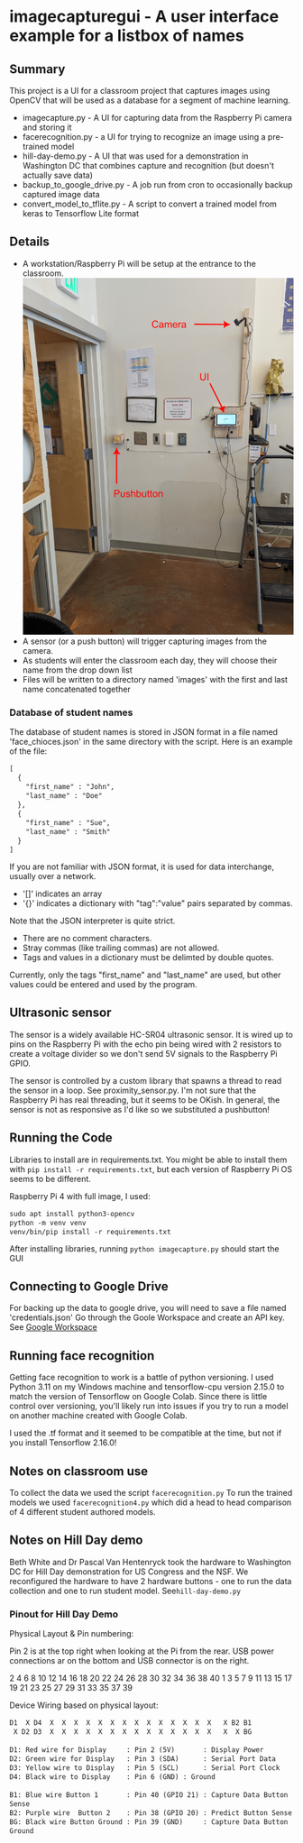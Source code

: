 # imagecapturegui - A user interface example for a listbox of names

## Summary
This project is a UI for a
classroom project that captures images using OpenCV that will be used as
a database for a segment of machine learning.

- imagecapture.py - A UI for capturing data from the Raspberry Pi camera and storing it
- facerecognition.py - a UI for trying to recognize an image using a pre-trained model
- hill-day-demo.py - A UI that was used for a demonstration in Washington DC that combines capture and recognition (but doesn't actually save data)
- backup_to_google_drive.py - A job run from cron to occasionally backup captured image data
- convert_model_to_tflite.py - A script to convert a trained model from keras to Tensorflow Lite format


## Details

- A workstation/Raspberry Pi will be setup at the entrance to the classroom. ![Setup at entrance to classroom](https://raw.githubusercontent.com/ericzundel/imagecapturegui/main/CameraAndButton.png)
- A sensor (or a push button) will trigger capturing images from the camera.
- As students will enter the classroom each day, they will choose their name from the drop down list
- Files will be written to a directory named 'images' with the
  first and last name concatenated together

### Database of student names

The database of student names is stored in JSON format in a file named 'face_chioces.json' in the same directory with the script.  Here is an example of the file:


    [
      {
	    "first_name" : "John",
	    "last_name" : "Doe"
      },
      {
	    "first_name" : "Sue",
	    "last_name" : "Smith"
      }
    ]

If you are not familiar with JSON format, it is used for data interchange,
usually over a network.

- '[]' indicates an array
- '{}' indicates a dictionary with "tag":"value" pairs separated by commas.

Note that the JSON interpreter is quite strict.

- There are no comment characters.
- Stray commas (like trailing commas) are not allowed.
- Tags and values in a dictionary must be delimted by double quotes.

Currently, only the tags "first_name" and "last_name" are used, but other values could be entered and used by the program.

## Ultrasonic sensor

The sensor is a widely available HC-SR04 ultrasonic sensor. It is wired up to pins on the Raspberry Pi
with the echo pin being wired with 2 resistors to create a voltage divider so we don't send 5V signals 
to the Raspberry Pi GPIO.

The sensor is controlled by a custom library that spawns a thread to read the sensor in a loop.
See proximity_sensor.py.  I'm not sure that the Raspberry Pi has real threading, but it seems to be 
OKish. In general, the sensor is not as responsive as I'd like so we substituted a pushbutton!

## Running the Code

Libraries to install are in requirements.txt.  You might be able to install them with `pip install -r requirements.txt`, but each version of Raspberry Pi OS seems to be different.

Raspberry Pi 4 with full image, I used:

    sudo apt install python3-opencv
    python -m venv venv
    venv/bin/pip install -r requirements.txt


After installing libraries, running `python imagecapture.py` should start the GUI

## Connecting to Google Drive

For backing up the data to google drive, you will need to save a file named 'credentials.json'
Go through the Goole Workspace and create an API key. See [Google Workspace](https://developers.google.com/workspace/guides/create-credentials)

## Running face recognition

Getting face recognition to work is a battle of python versioning.  I used Python 3.11 on my Windows machine and tensorflow-cpu version 2.15.0 to match the version of Tensorflow on Google Colab. Since there is little control over versioning, you'll likely run into issues if you try to run a model on another machine created with Google Colab.

I used the .tf format and it seemed to be compatible at the time, but not if you install Tensorflow 2.16.0!

## Notes on classroom use

To collect the data we used the script `facerecognition.py` To run the trained models we used `facerecognition4.py` which did a head to head comparison of 4 different student authored models.

## Notes on Hill Day demo 

Beth White and Dr Pascal Van Hentenryck took the hardware to Washington DC for Hill Day demonstration for US Congress and the NSF.  We reconfigured the hardware to have 2 hardware buttons - one to run the data collection and one to run student model. See`hill-day-demo.py`

### Pinout for Hill Day Demo

Physical Layout & Pin numbering: 

Pin 2 is at the top right when looking at the Pi from the rear. USB power connections ar on the bottom and USB connector is on the right.


   2  4  6  8 10 12 14 16 18 20 22 24 26 28 30 32 34 36 38 40
   1  3  5  7  9 11 13 15 17 19 21 23 25 27 29 31 33 35 37 39


Device Wiring based on physical layout:


    D1  X D4  X  X  X  X  X  X  X  X  X  X  X  X  X  X   X B2 B1
     X D2 D3  X  X  X  X  X  X  X  X  X  X  X  X  X  X   X  X BG 

    D1: Red wire for Display     : Pin 2 (5V)       : Display Power
    D2: Green wire for Display   : Pin 3 (SDA)      : Serial Port Data 
    D3: Yellow wire to Display   : Pin 5 (SCL)      : Serial Port Clock
    D4: Black wire to Display    : Pin 6 (GND) : Ground

    B1: Blue wire Button 1       : Pin 40 (GPIO 21) : Capture Data Button Sense
    B2: Purple wire  Button 2    : Pin 38 (GPIO 20) : Predict Button Sense
    BG: Black wire Button Ground : Pin 39 (GND)     : Capture Data Button Ground


